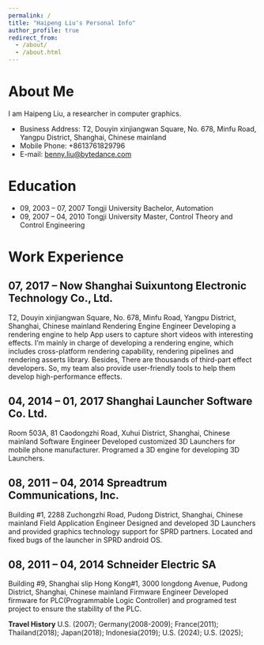 ```yaml
---
permalink: /
title: "Haipeng Liu's Personal Info"
author_profile: true
redirect_from: 
  - /about/
  - /about.html
---
```


About Me
======
I am Haipeng Liu, a researcher in computer graphics.

- Business Address: T2, Douyin xinjiangwan Square, No. 678, Minfu Road, Yangpu District, Shanghai, Chinese mainland
- Mobile Phone: +8613761829796
- E-mail: benny.liu@bytedance.com

Education
======
- 09, 2003 – 07, 2007  	Tongji University  Bachelor, Automation
- 09, 2007 – 04, 2010  	Tongji University  Master, Control Theory and Control Engineering

Work Experience
======
07, 2017 – Now  	Shanghai Suixuntong Electronic Technology Co., Ltd.
------
T2, Douyin xinjiangwan Square, No. 678, Minfu Road, Yangpu District, Shanghai, Chinese mainland
Rendering Engine Engineer
Developing a rendering engine to help App users to capture short videos with interesting effects. I’m mainly in charge of developing a rendering engine, which includes cross-platform rendering capability, rendering pipelines and rendering asserts library. Besides, There are thousands of third-part effect developers. So, my team also provide user-friendly tools to help them develop high-performance effects.

04, 2014 – 01, 2017  	Shanghai Launcher Software Co. Ltd.
------
Room 503A, 81 Caodongzhi Road, Xuhui District, Shanghai, Chinese mainland
Software Engineer
Developed customized 3D Launchers for mobile phone manufacturer. Programed a 3D engine for developing 3D Launchers.

08, 2011 – 04, 2014  	Spreadtrum Communications, Inc.
------
Building #1, 2288 Zuchongzhi Road, Pudong District, Shanghai, Chinese mainland
Field Application Engineer
Designed and developed 3D Launchers and provided graphics technology support for SPRD partners. Located and fixed bugs of the launcher in SPRD android OS. 

08, 2011 – 04, 2014  	Schneider Electric SA
------
Building #9, Shanghai slip Hong Kong#1, 3000 longdong Avenue, Pudong District, Shanghai, Chinese mainland
Firmware Engineer
Developed firmware for PLC(Programmable Logic Controller) and programed test project to ensure the stability of the PLC.

**Travel History**
U.S. (2007); Germany(2008-2009); France(2011); Thailand(2018); Japan(2018); Indonesia(2019); U.S. (2024); U.S. (2025);
